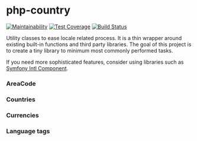 # php-country

[![Maintainability](https://api.codeclimate.com/v1/badges/3d3a6ee05cbd42994058/maintainability)](https://codeclimate.com/github/eidng8/php-country/maintainability)
[![Test Coverage](https://api.codeclimate.com/v1/badges/3d3a6ee05cbd42994058/test_coverage)](https://codeclimate.com/github/eidng8/php-country/test_coverage)
[![Build Status](https://travis-ci.org/eidng8/php-country.svg?branch=master)](https://travis-ci.org/eidng8/php-country)

Utility classes to ease locale related process. It is a thin wrapper around
existing built-in functions and third party libraries. The goal of this project
is to create a tiny library to minimum most commonly performed tasks.

If you need more sophisticated features, consider using libraries such as
[Symfony Intl Component](http://symfony.com/doc/current/components/intl.html).


### AreaCode

### Countries

### Currencies

### Language tags
